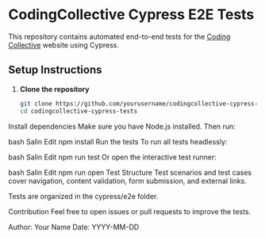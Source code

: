 # CodingCollective Cypress E2E Tests

This repository contains automated end-to-end tests for the [Coding Collective](https://codingcollective.com/) website using Cypress.

## Setup Instructions

1. **Clone the repository**  
   ```bash
   git clone https://github.com/yourusername/codingcollective-cypress-tests.git
   cd codingcollective-cypress-tests
Install dependencies
Make sure you have Node.js installed.
Then run:

bash
Salin
Edit
npm install
Run the tests
To run all tests headlessly:

bash
Salin
Edit
npm run test
Or open the interactive test runner:

bash
Salin
Edit
npm run open
Test Structure
Test scenarios and test cases cover navigation, content validation, form submission, and external links.

Tests are organized in the cypress/e2e folder.

Contribution
Feel free to open issues or pull requests to improve the tests.

Author: Your Name
Date: YYYY-MM-DD